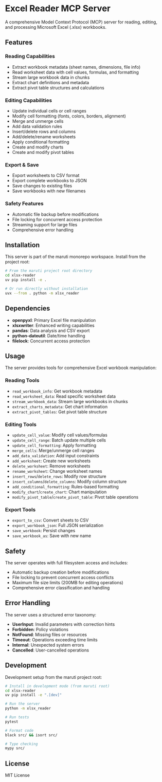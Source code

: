 # Excel Reader MCP Server

A comprehensive Model Context Protocol (MCP) server for reading, editing, and processing Microsoft Excel (.xlsx) workbooks.

## Features

### Reading Capabilities
- Extract workbook metadata (sheet names, dimensions, file info)
- Read worksheet data with cell values, formulas, and formatting
- Stream large workbook data in chunks
- Extract chart definitions and metadata
- Extract pivot table structures and calculations

### Editing Capabilities
- Update individual cells or cell ranges
- Modify cell formatting (fonts, colors, borders, alignment)
- Merge and unmerge cells
- Add data validation rules
- Insert/delete rows and columns
- Add/delete/rename worksheets
- Apply conditional formatting
- Create and modify charts
- Create and modify pivot tables

### Export & Save
- Export worksheets to CSV format
- Export complete workbooks to JSON
- Save changes to existing files
- Save workbooks with new filenames

### Safety Features
- Automatic file backup before modifications
- File locking for concurrent access protection
- Streaming support for large files
- Comprehensive error handling

## Installation

This server is part of the maruti monorepo workspace. Install from the project root:

```bash
# From the maruti project root directory
cd xlsx-reader
uv pip install -e .

# Or run directly without installation
uvx --from . python -m xlsx_reader
```

## Dependencies

- **openpyxl**: Primary Excel file manipulation
- **xlsxwriter**: Enhanced writing capabilities  
- **pandas**: Data analysis and CSV export
- **python-dateutil**: Date/time handling
- **filelock**: Concurrent access protection

## Usage

The server provides tools for comprehensive Excel workbook manipulation:

### Reading Tools
- `read_workbook_info`: Get workbook metadata
- `read_worksheet_data`: Read specific worksheet data
- `stream_workbook_data`: Stream large workbooks in chunks
- `extract_charts_metadata`: Get chart information
- `extract_pivot_tables`: Get pivot table structure

### Editing Tools
- `update_cell_value`: Modify cell values/formulas
- `update_cell_range`: Batch update multiple cells
- `update_cell_formatting`: Apply formatting
- `merge_cells`: Merge/unmerge cell ranges
- `add_data_validation`: Add input constraints
- `add_worksheet`: Create new worksheets
- `delete_worksheet`: Remove worksheets
- `rename_worksheet`: Change worksheet names
- `insert_rows`/`delete_rows`: Modify row structure
- `insert_columns`/`delete_columns`: Modify column structure
- `add_conditional_formatting`: Rules-based formatting
- `modify_chart`/`create_chart`: Chart manipulation
- `modify_pivot_table`/`create_pivot_table`: Pivot table operations

### Export Tools
- `export_to_csv`: Convert sheets to CSV
- `export_workbook_json`: Full JSON serialization
- `save_workbook`: Persist changes
- `save_workbook_as`: Save with new name

## Safety

The server operates with full filesystem access and includes:
- Automatic backup creation before modifications
- File locking to prevent concurrent access conflicts
- Maximum file size limits (200MB for editing operations)
- Comprehensive error classification and handling

## Error Handling

The server uses a structured error taxonomy:
- **UserInput**: Invalid parameters with correction hints
- **Forbidden**: Policy violations
- **NotFound**: Missing files or resources
- **Timeout**: Operations exceeding time limits
- **Internal**: Unexpected system errors
- **Cancelled**: User-cancelled operations

## Development

Development setup from the maruti project root:

```bash
# Install in development mode (from maruti root)
cd xlsx-reader
uv pip install -e ".[dev]"

# Run the server
python -m xlsx_reader

# Run tests
pytest

# Format code
black src/ && isort src/

# Type checking
mypy src/
```

## License

MIT License